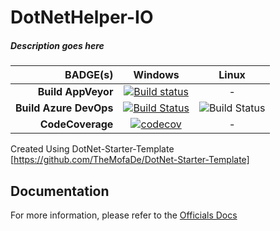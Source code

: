 # DotNetHelper-IO
#####  Description goes here


|     BADGE(s)             |       Windows                                          |                 Linux                        |
| -----------------------: | :---------------------------------------------------:  | :------------------------------------------: |
|       **Build AppVeyor** |  [![Build status][appveyor-badge]][appveyor]           |                      -                       |
|   **Build Azure DevOps** |  [![Build Status][azure-windows]][azure-pipeline]      |     ![Build Status][az-Linux]                |
|         **CodeCoverage** |  [![codecov][codecov-badge]][codecov]                  |                      -                       |



Created Using DotNet-Starter-Template
[https://github.com/TheMofaDe/DotNet-Starter-Template] 


## Documentation
For more information, please refer to the [Officials Docs](http://themofade.github.io/DotNetHelper-IO) 


[appveyor]:             https://ci.appveyor.com/project/TheMofaDe/DotNetHelper-IO/branch/master
[appveyor-badge]:       https://ci.appveyor.com/api/projects/status/s0pohwrx6clu0aif/branch/master?svg=true
[azure-pipeline]:       https://dev.azure.com/Josephmcnealjr0013/DotNetHelper-IO/_build/latest?definitionId=1
[azure-windows]: https://dev.azure.com/Josephmcnealjr0013/DotNetHelper-IO/_apis/build/status/TheMofaDe.DotNetHelper-IO?branchName=master&jobName=Windows
[az-Linux]: https://dev.azure.com/Josephmcnealjr0013/DotNetHelper-IO/_apis/build/status/TheMofaDe.DotNetHelper-IO?branchName=master&jobName=Linux
[azure-macOS]: https://dev.azure.com/Josephmcnealjr0013/DotNetHelper-IO/_apis/build/status/TheMofaDe.DotNetHelper-IO?branchName=master&jobName=macOS

[codecov]:              https://codecov.io/gh/TheMofaDe/DotNetHelper-IO
[codecov-badge]:        https://codecov.io/gh/TheMofaDe/DotNetHelper-IO/branch/master/graph/badge.svg
